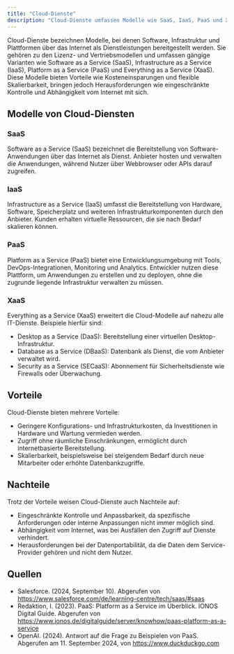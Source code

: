 ```yaml
---
title: "Cloud-Dienste"
description: "Cloud-Dienste umfassen Modelle wie SaaS, IaaS, PaaS und XaaS, die Software, Infrastruktur und Plattformen als Service anbieten. Vorteile sind geringere Kosten und Skalierbarkeit, Nachteile sind eingeschränkte Kontrolle und Abhängigkeit vom Internet. Beispiele sind DaaS und DBaaS."
---
```


Cloud-Dienste bezeichnen Modelle, bei denen Software, Infrastruktur und Plattformen über das Internet als Dienstleistungen bereitgestellt werden. Sie gehören zu den Lizenz- und Vertriebsmodellen und umfassen gängige Varianten wie Software as a Service (SaaS), Infrastructure as a Service (IaaS), Platform as a Service (PaaS) und Everything as a Service (XaaS). Diese Modelle bieten Vorteile wie Kosteneinsparungen und flexible Skalierbarkeit, bringen jedoch Herausforderungen wie eingeschränkte Kontrolle und Abhängigkeit vom Internet mit sich.

## Modelle von Cloud-Diensten

### SaaS
Software as a Service (SaaS) bezeichnet die Bereitstellung von Software-Anwendungen über das Internet als Dienst. Anbieter hosten und verwalten die Anwendungen, während Nutzer über Webbrowser oder APIs darauf zugreifen.

### IaaS
Infrastructure as a Service (IaaS) umfasst die Bereitstellung von Hardware, Software, Speicherplatz und weiteren Infrastrukturkomponenten durch den Anbieter. Kunden erhalten virtuelle Ressourcen, die sie nach Bedarf skalieren können.

### PaaS
Platform as a Service (PaaS) bietet eine Entwicklungsumgebung mit Tools, DevOps-Integrationen, Monitoring und Analytics. Entwickler nutzen diese Plattform, um Anwendungen zu erstellen und zu deployen, ohne die zugrunde liegende Infrastruktur verwalten zu müssen.

### XaaS
Everything as a Service (XaaS) erweitert die Cloud-Modelle auf nahezu alle IT-Dienste. Beispiele hierfür sind:

- Desktop as a Service (DaaS): Bereitstellung einer virtuellen Desktop-Infrastruktur.
- Database as a Service (DBaaS): Datenbank als Dienst, die vom Anbieter verwaltet wird.
- Security as a Service (SECaaS): Abonnement für Sicherheitsdienste wie Firewalls oder Überwachung.

## Vorteile
Cloud-Dienste bieten mehrere Vorteile:

- Geringere Konfigurations- und Infrastrukturkosten, da Investitionen in Hardware und Wartung vermieden werden.
- Zugriff ohne räumliche Einschränkungen, ermöglicht durch internetbasierte Bereitstellung.
- Skalierbarkeit, beispielsweise bei steigendem Bedarf durch neue Mitarbeiter oder erhöhte Datenbankzugriffe.

## Nachteile
Trotz der Vorteile weisen Cloud-Dienste auch Nachteile auf:

- Eingeschränkte Kontrolle und Anpassbarkeit, da spezifische Anforderungen oder interne Anpassungen nicht immer möglich sind.
- Abhängigkeit vom Internet, was bei Ausfällen den Zugriff auf Dienste verhindert.
- Herausforderungen bei der Datenportabilität, da die Daten dem Service-Provider gehören und nicht dem Nutzer.

## Quellen
- Salesforce. (2024, September 10). Abgerufen von https://www.salesforce.com/de/learning-centre/tech/saas/#saas
- Redaktion, I. (2023). PaaS: Platform as a Service im Überblick. IONOS Digital Guide. Abgerufen von https://www.ionos.de/digitalguide/server/knowhow/paas-platform-as-a-service
- OpenAI. (2024). Antwort auf die Frage zu Beispielen von PaaS. Abgerufen am 11. September 2024, von https://www.duckduckgo.com